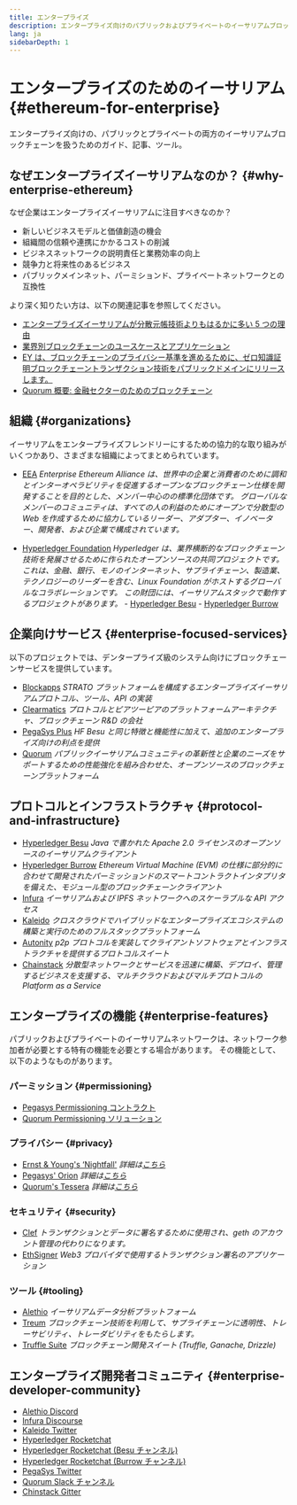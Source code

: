 ```yaml
---
title: エンタープライズ
description: エンタープライズ向けのパブリックおよびプライベートのイーサリアムブロックチェーンに関するガイド、記事、ツール
lang: ja
sidebarDepth: 1
---
```


# エンタープライズのためのイーサリアム {#ethereum-for-enterprise}

<div class="featured">エンタープライズ向けの、パブリックとプライベートの両方のイーサリアムブロックチェーンを扱うためのガイド、記事、ツール。</div>

## なぜエンタープライズイーサリアムなのか？ {#why-enterprise-ethereum}

なぜ企業はエンタープライズイーサリアムに注目すべきなのか？

- 新しいビジネスモデルと価値創造の機会
- 組織間の信頼や連携にかかるコストの削減
- ビジネスネットワークの説明責任と業務効率の向上
- 競争力と将来性のあるビジネス
- パブリックメインネット、パーミションド、プライベートネットワークとの互換性

より深く知りたい方は、以下の関連記事を参照してください。

- [エンタープライズイーサリアムが分散元帳技術よりもはるかに多い 5 つの理由](https://media.consensys.net/5-reasons-why-enterprise-ethereum-is-so-much-more-than-a-distributed-ledger-technology-c9a89db82cb5)
- [業界別ブロックチェーンのユースケースとアプリケーション](https://media.consensys.net/enterprise-ethereum-blockchain-use-cases-and-applications-by-industry-3914d1210049)
- [EY は、ブロックチェーンのプライバシー基準を進めるために、ゼロ知識証明ブロックチェーントランザクション技術をパブリックドメインにリリースします。](https://www.ey.com/en_gl/news/2019/04/ey-releases-zero-knowledge-proof-blockchain-transaction-technology-to-the-public-domain-to-advance-blockchain-privacy-standards)
- [Quorum 概要: 金融セクターのためのブロックチェーン](https://medium.com/blockchain-at-berkeley/introduction-to-quorum-blockchain-for-the-financial-sector-58813f84e88c)

## 組織 {#organizations}

イーサリアムをエンタープライズフレンドリーにするための協力的な取り組みがいくつかあり、さまざまな組織によってまとめられています。

- [EEA](https://entethalliance.org/) _Enterprise Ethereum Alliance は、世界中の企業と消費者のために調和とインターオペラビリティを促進するオープンなブロックチェーン仕様を開発することを目的とした、メンバー中心のの標準化団体です。 グローバルなメンバーのコミュニティは、すべての人の利益のためにオープンで分散型の Web を作成するために協力しているリーダー、アダプター、イノベーター、開発者、および企業で構成されています。_

- [Hyperledger Foundation](https://hyperledger.org) _Hyperledger は、業界横断的なブロックチェーン技術を発展させるために作られたオープンソースの共同プロジェクトです。 これは、金融、銀行、モノのインターネット、サプライチェーン、製造業、テクノロジーのリーダーを含む、Linux Foundation がホストするグローバルなコラボレーションです。_ _この財団には、イーサリアムスタックで動作するプロジェクトがあります。_ - [Hyperledger Besu](https://www.hyperledger.org/blog/2019/08/29/announcing-hyperledger-besu) - [Hyperledger Burrow](https://www.hyperledger.org/projects/hyperledger-burrow)

## 企業向けサービス {#enterprise-focused-services}

以下のプロジェクトでは、デンタープライズ級のシステム向けにブロックチェーンサービスを提供しています。

- [Blockapps](https://blockapps.net/) _STRATO プラットフォームを構成するエンタープライズイーサリアムプロトコル、ツール、API の実装_
- [Clearmatics](https://www.clearmatics.com/about) _プロトコルとピアツーピアのプラットフォームアーキテクチャ、ブロックチェーン R&D の会社_
- [PegaSys Plus](https://pegasys.tech/enterprise/) _HF Besu と同じ特徴と機能性に加えて、追加のエンタープライズ向けの利点を提供_
- [Quorum](https://www.goquorum.com/) _パブリックイーサリアムコミュニティの革新性と企業のニーズをサポートするための性能強化を組み合わせた、オープンソースのブロックチェーンプラットフォーム_

## プロトコルとインフラストラクチャ {#protocol-and-infrastructure}

- [Hyperledger Besu](https://www.hyperledger.org/projects/besu) _Java で書かれた Apache 2.0 ライセンスのオープンソースのイーサリアムクライアント_
- [Hyperledger Burrow](https://www.hyperledger.org/projects/hyperledger-burrow) _Ethereum Virtual Machine (EVM) の仕様に部分的に合わせて開発されたパーミッションドのスマートコントラクトインタプリタを備えた、モジュール型のブロックチェーンクライアント_
- [Infura](https://infura.io/) _イーサリアムおよび IPFS ネットワークへのスケーラブルな API アクセス_
- [Kaleido](https://kaleido.io/) _クロスクラウドでハイブリッドなエンタープライズエコシステムの構築と実行のためのフルスタックプラットフォーム_
- [Autonity](https://www.clearmatics.com/about/) _p2p プロトコルを実装してクライアントソフトウェアとインフラストラクチャを提供するプロトコルスイート_
- [Chainstack](https://chainstack.com/) _分散型ネットワークとサービスを迅速に構築、デプロイ、管理するビジネスを支援する、マルチクラウドおよびマルチプロトコルの Platform as a Service_

## エンタープライズの機能 {#enterprise-features}

パブリックおよびプライベートのイーサリアムネットワークは、ネットワーク参加者が必要とする特有の機能を必要とする場合があります。 その機能として、以下のようなものがあります。

### パーミッション {#permissioning}

- [Pegasys Permissioning コントラクト](https://github.com/PegaSysEng/permissioning-smart-contracts)
- [Quorum Permissioning ソリューション](https://github.com/jpmorganchase/quorum/wiki/Security)

### プライバシー {#privacy}

- [Ernst & Young's ‘Nightfall'](https://github.com/EYBlockchain/nightfall) _詳細は[こちら](https://bravenewcoin.com/insights/ernst-and-young-rolls-out-'nightfall-to-enable-private-transactions-on)_
- [Pegasys' Orion](https://docs.pantheon.pegasys.tech/en/stable/Concepts/Privacy/Privacy-Overview/) _詳細は[こちら](https://pegasys.tech/privacy-in-pantheon-how-it-works-and-why-your-enterprise-should-care/)_
- [Quorum's Tessera](https://docs.goquorum.com/en/latest/Privacy/Tessera/Tessera/) _詳細は[こちら](https://github.com/jpmorganchase/tessera/wiki/How-Tessera-works)_

### セキュリティ {#security}

- [Clef](https://geth.ethereum.org/docs/clef/tutorial) _トランザクションとデータに署名するために使用され、geth のアカウント管理の代わりになります。_
- [EthSigner](https://github.com/ConsenSys/ethsigner) _Web3 プロバイダで使用するトランザクション署名のアプリケーション_

### ツール {#tooling}

- [Alethio](https://explorer.aleth.io/) _イーサリアムデータ分析プラットフォーム_
- [Treum](https://treum.io/) _ブロックチェーン技術を利用して、サプライチェーンに透明性、トレーサビリティ、トレーダビリティをもたらします。_
- [Truffle Suite](https://trufflesuite.com) _ブロックチェーン開発スイート (Truffle, Ganache, Drizzle)_

## エンタープライズ開発者コミュニティ {#enterprise-developer-community}

- [Alethio Discord](https://discord.gg/d2t8NuU)
- [Infura Discourse](https://community.infura.io/)
- [Kaleido Twitter](https://twitter.com/Kaleido_io)
- [Hyperledger Rocketchat](https://chat.hyperledger.org/)
- [Hyperledger Rocketchat (Besu チャンネル)](https://chat.hyperledger.org/channel/besu)
- [Hyperledger Rocketchat (Burrow チャンネル)](https://chat.hyperledger.org/channel/burrow)
- [PegaSys Twitter](https://twitter.com/Kaleido_io)
- [Quorum Slack チャンネル](http://bit.ly/quorum-slack)
- [Chinstack Gitter](https://gitter.im/chainstack/Lobby)
